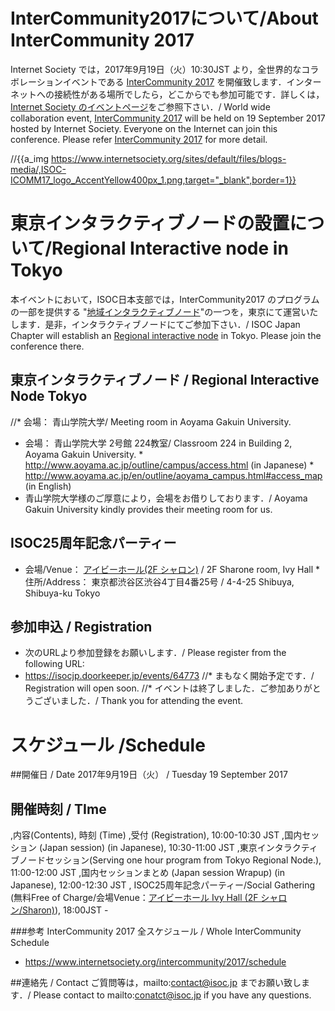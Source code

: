 #  InterCommunity2017について/About InterCommunity 2017
Internet Society では，2017年9月19日（火）10:30JST より，全世界的なコラボレーションイベントである [InterCommunity 2017](https://www.internetsociety.org/intercommunity/2017/) を開催致します．インターネットへの接続性がある場所でしたら，どこからでも参加可能です．詳しくは，[Internet Society のイベントページ](https://www.internetsociety.org/intercommunity/2017/)をご参照下さい．/ World wide collaboration event, [InterCommunity 2017](https://www.internetsociety.org/intercommunity/2017/)  will be held on 19 September 2017 hosted by Internet Society. Everyone on the Internet can join this conference. Please refer [InterCommunity 2017](https://www.internetsociety.org/intercommunity/2017/) for more detail.

//{{a_img https://www.internetsociety.org/sites/default/files/blogs-media/,ISOC-ICOMM17_logo_AccentYellow400px_1.png,target="_blank",border=1}}

# 東京インタラクティブノードの設置について/Regional Interactive node in Tokyo
本イベントにおいて，ISOC日本支部では，InterCommunity2017 のプログラムの一部を提供する "[地域インタラクティブノード](https://www.internetsociety.org/intercommunity/2017/interact)"の一つを，東京にて運営いたします．是非，インタラクティブノードにてご参加下さい．/ ISOC Japan Chapter will establish an [Regional interactive node](https://www.internetsociety.org/intercommunity/2017/interact) in Tokyo. Please join the conference there. 

## 東京インタラクティブノード / Regional Interactive Node Tokyo
//* 会場： 青山学院大学/ Meeting room in Aoyama Gakuin University.
*  会場： 青山学院大学 2号館 224教室/ Classroom 224 in Building 2, Aoyama Gakuin University.
       *  http://www.aoyama.ac.jp/outline/campus/access.html (in Japanese)
       *  http://www.aoyama.ac.jp/en/outline/aoyama_campus.html#access_map (in English)
*  青山学院大学様のご厚意により，会場をお借りしております．/ Aoyama Gakuin University kindly provides their meeting room for us.
## ISOC25周年記念パーティー
*  会場/Venue： [アイビーホール(2F シャロン)](https://www.ivyhall.jp/access/) / 2F Sharone room, Ivy Hall
       *  住所/Address： 東京都渋谷区渋谷4丁目4番25号 / 4-4-25 Shibuya, Shibuya-ku Tokyo
## 参加申込 / Registration
*  次のURLより参加登録をお願いします．/ Please register from the following URL:
*  https://isocjp.doorkeeper.jp/events/64773
//* まもなく開始予定です．/ Registration will open soon.
//* イベントは終了しました．ご参加ありがとうございました．/ Thank you for attending the event.

# スケジュール /Schedule
##開催日 / Date
2017年9月19日（火） / Tuesday 19 September 2017
## 開催時刻 / TIme
,内容(Contents), 時刻 (Time)
,受付 (Registration), 10:00-10:30 JST
,国内セッション (Japan session) (in Japanese), 10:30-11:00 JST
,東京インタラクティブノードセッション(Serving one hour program from Tokyo Regional Node.), 11:00-12:00 JST
,国内セッションまとめ (Japan session Wrapup) (in Japanese), 12:00-12:30 JST
, ISOC25周年記念パーティー/Social Gathering (無料Free of Charge/会場Venue：[アイビーホール Ivy Hall (2F シャロン/Sharon)](https://www.ivyhall.jp/access/)), 18:00JST - 


###参考 InterCommunity 2017 全スケジュール / Whole InterCommunity Schedule
*  https://www.internetsociety.org/intercommunity/2017/schedule

##連絡先 / Contact
ご質問等は，mailto:contact@isoc.jp までお願い致します．/ Please contact to mailto:conatct@isoc.jp if you have any questions.